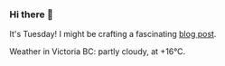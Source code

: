 ### Hi there :wave:

It's Tuesday! I might be crafting a fascinating [blog post](https://benjaminwuethrich.dev).

Weather in Victoria BC: partly cloudy, at +16°C.

